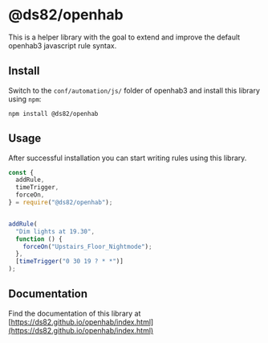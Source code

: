 # @ds82/openhab 

This is a helper library with the goal to extend and improve the default openhab3 javascript rule syntax.

## Install

Switch to the `conf/automation/js/` folder of openhab3 and install this library using `npm`:

```
npm install @ds82/openhab
```

## Usage

After successful installation you can start writing rules using this library.

```ts
const {
  addRule,
  timeTrigger,
  forceOn,
} = require("@ds82/openhab");


addRule(
  "Dim lights at 19.30",
  function () {
    forceOn("Upstairs_Floor_Nightmode");
  },
  [timeTrigger("0 30 19 ? * *")]
);

```


## Documentation

Find the documentation of this library at [https://ds82.github.io/openhab/index.html](https://ds82.github.io/openhab/index.html)


